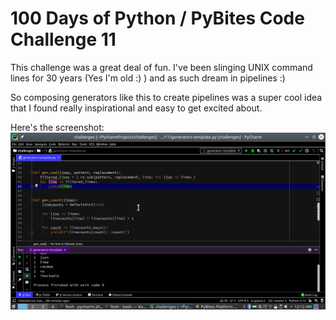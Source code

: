 # 100 Days of Python / PyBites Code Challenge 11

This challenge was a great deal of fun. I've been slinging UNIX command lines for
30 years (Yes I'm old :) ) and as such dream in pipelines :)

So composing generators like this to create pipelines was a super cool idea that I found really inspirational and easy to get excited about.

Here's the screenshot: ![](Challenge11Screenshot.png)